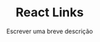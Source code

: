 <h1 align="center">React Links</h1>
<p align="center"; color="blue">Escrever uma breve descrição</p>